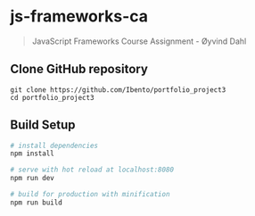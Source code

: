 # js-frameworks-ca

> JavaScript Frameworks Course Assignment - Øyvind Dahl

## Clone GitHub repository

```
git clone https://github.com/Ibento/portfolio_project3
cd portfolio_project3
```

## Build Setup

``` bash
# install dependencies
npm install

# serve with hot reload at localhost:8080
npm run dev

# build for production with minification
npm run build
```